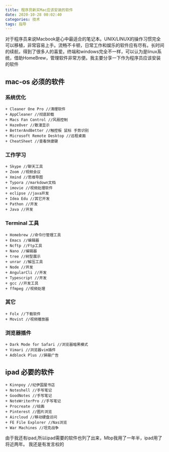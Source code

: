 ```yaml
---
title: 程序员新买Mac应该安装的软件
date: 2020-10-28 00:02:40
categories: 技术
tags: 指导
---
```


对于程序员来说Macbook是心中最适合的笔记本。UNIX/LINUX的操作习惯完全可以移植，非常容易上手。流畅不卡顿，日常工作和娱乐的软件应有尽有。长时间的续航，得到了很多人的喜爱。终端和windows完全不一样，可以认为是linux系统，借助HomeBrew，管理软件非常方便。我主要分享一下作为程序员应该安装的软件

<!--more -->

## mac-os 必须的软件

### 系统优化
```
+ Cleaner One Pro //清理软件
+ AppCleaner //彻底卸载
+ Macs Fan Control //风扇控制
+ HazeOver //散漫显示
+ BetterAndBetter //触控板 鼠标 手势识别
+ Microsoft Remote Desktop //远程桌面
+ CheatSheet //查看快捷键
```
### 工作学习
```
+ Skype //聊天工具
+ Zoom //视频会议
+ Xmind //思维导图
+ Typora //markdown文档
+ imovie //视频处理软件
+ eclipse //java开发
+ Idea Edu //其它开发
+ Pathon //开发
+ Java //开发
```
### Terminal 工具
```
+ Homebrew //命令行管理工具
+ Emacs //编辑器
+ Ncftp //Ftp工具
+ Nano //编辑器
+ tree //树型展示
+ unrar //解压工具
+ Node //开发
+ AngularCli //开发
+ Typescript //开发
+ gcc //开发工具
+ ffmpeg //视频处理
```
### 其它
```
+ Folx //下载软件
+ Movist //视频播放器
```
### 浏览器插件
```
+ Dark Mode for Safari //浏览器暗黑模式
+ Vimari //浏览器vim插件
+ Adblock Plus //屏蔽广告
```
## ipad 必要的软件
```
+ Kinnpoy //纪伊国屋书店
+ Noteshell //手写笔记
+ GoodNotes //手写笔记
+ NoteWriterPro //手写笔记
+ Procreate //绘画
+ Pinterest //图片浏览
+ Aircloud //移动硬盘访问
+ FE File Explorer //Nas浏览
+ War Machines //坦克战争
```
由于我还有ipad,所以ipad需要的软件也列了出来，Mbp我用了一年半，ipad用了将近两年。
我还是有发言权的
